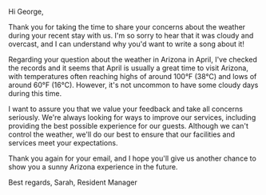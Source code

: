 Hi George,

Thank you for taking the time to share your concerns about the weather during your recent stay with us. I'm so sorry to hear that it was cloudy and overcast, and I can understand why you'd want to write a song about it!

Regarding your question about the weather in Arizona in April, I've checked the records and it seems that April is usually a great time to visit Arizona, with temperatures often reaching highs of around 100°F (38°C) and lows of around 60°F (16°C). However, it's not uncommon to have some cloudy days during this time.

I want to assure you that we value your feedback and take all concerns seriously. We're always looking for ways to improve our services, including providing the best possible experience for our guests. Although we can't control the weather, we'll do our best to ensure that our facilities and services meet your expectations.

Thank you again for your email, and I hope you'll give us another chance to show you a sunny Arizona experience in the future.

Best regards,
Sarah, Resident Manager